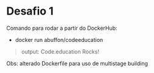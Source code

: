 # Desafio 1 #

Comando para rodar a partir do DockerHub:
- docker run abuffon/codeeducation
> output: Code.education Rocks!

Obs: alterado Dockerfile para uso de multistage building
